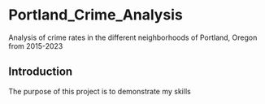 # Portland_Crime_Analysis
Analysis of crime rates in the different neighborhoods of Portland, Oregon from 2015-2023

## Introduction
The purpose of this project is to demonstrate my skills 